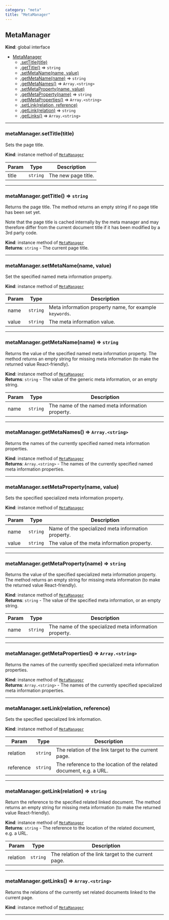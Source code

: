 ```yaml
---
category: "meta"
title: "MetaManager"
---
```


## MetaManager&nbsp;<a name="MetaManager" href="https://github.com/seznam/ima/tree/17.0.1/meta/MetaManager.js#L19" target="_blank"><span class="icon"><i class="fas fa-external-link-alt fa-xs"></i></span></a>
**Kind**: global interface  

* [MetaManager](#MetaManager)
    * [.setTitle(title)](#MetaManager+setTitle)
    * [.getTitle()](#MetaManager+getTitle) ⇒ <code>string</code>
    * [.setMetaName(name, value)](#MetaManager+setMetaName)
    * [.getMetaName(name)](#MetaManager+getMetaName) ⇒ <code>string</code>
    * [.getMetaNames()](#MetaManager+getMetaNames) ⇒ <code>Array.&lt;string&gt;</code>
    * [.setMetaProperty(name, value)](#MetaManager+setMetaProperty)
    * [.getMetaProperty(name)](#MetaManager+getMetaProperty) ⇒ <code>string</code>
    * [.getMetaProperties()](#MetaManager+getMetaProperties) ⇒ <code>Array.&lt;string&gt;</code>
    * [.setLink(relation, reference)](#MetaManager+setLink)
    * [.getLink(relation)](#MetaManager+getLink) ⇒ <code>string</code>
    * [.getLinks()](#MetaManager+getLinks) ⇒ <code>Array.&lt;string&gt;</code>


* * *

### metaManager.setTitle(title)&nbsp;<a name="MetaManager+setTitle" href="https://github.com/seznam/ima/tree/17.0.1/meta/MetaManager.js#L25" target="_blank"><span class="icon"><i class="fas fa-external-link-alt fa-xs"></i></span></a>
Sets the page title.

**Kind**: instance method of [<code>MetaManager</code>](#MetaManager)  

| Param | Type | Description |
| --- | --- | --- |
| title | <code>string</code> | The new page title. |


* * *

### metaManager.getTitle() ⇒ <code>string</code>&nbsp;<a name="MetaManager+getTitle" href="https://github.com/seznam/ima/tree/17.0.1/meta/MetaManager.js#L37" target="_blank"><span class="icon"><i class="fas fa-external-link-alt fa-xs"></i></span></a>
Returns the page title. The method returns an empty string if no page
title has been set yet.

Note that the page title is cached internally by the meta manager and
may therefore differ from the current document title if it has been
modified by a 3rd party code.

**Kind**: instance method of [<code>MetaManager</code>](#MetaManager)  
**Returns**: <code>string</code> - The current page title.  

* * *

### metaManager.setMetaName(name, value)&nbsp;<a name="MetaManager+setMetaName" href="https://github.com/seznam/ima/tree/17.0.1/meta/MetaManager.js#L46" target="_blank"><span class="icon"><i class="fas fa-external-link-alt fa-xs"></i></span></a>
Set the specified named meta information property.

**Kind**: instance method of [<code>MetaManager</code>](#MetaManager)  

| Param | Type | Description |
| --- | --- | --- |
| name | <code>string</code> | Meta information property name, for example        <code>keywords</code>. |
| value | <code>string</code> | The meta information value. |


* * *

### metaManager.getMetaName(name) ⇒ <code>string</code>&nbsp;<a name="MetaManager+getMetaName" href="https://github.com/seznam/ima/tree/17.0.1/meta/MetaManager.js#L57" target="_blank"><span class="icon"><i class="fas fa-external-link-alt fa-xs"></i></span></a>
Returns the value of the specified named meta information property. The
method returns an empty string for missing meta information (to make the
returned value React-friendly).

**Kind**: instance method of [<code>MetaManager</code>](#MetaManager)  
**Returns**: <code>string</code> - The value of the generic meta information, or an empty
        string.  

| Param | Type | Description |
| --- | --- | --- |
| name | <code>string</code> | The name of the named meta information property. |


* * *

### metaManager.getMetaNames() ⇒ <code>Array.&lt;string&gt;</code>&nbsp;<a name="MetaManager+getMetaNames" href="https://github.com/seznam/ima/tree/17.0.1/meta/MetaManager.js#L66" target="_blank"><span class="icon"><i class="fas fa-external-link-alt fa-xs"></i></span></a>
Returns the names of the currently specified named meta information
properties.

**Kind**: instance method of [<code>MetaManager</code>](#MetaManager)  
**Returns**: <code>Array.&lt;string&gt;</code> - The names of the currently specified named meta
        information properties.  

* * *

### metaManager.setMetaProperty(name, value)&nbsp;<a name="MetaManager+setMetaProperty" href="https://github.com/seznam/ima/tree/17.0.1/meta/MetaManager.js#L74" target="_blank"><span class="icon"><i class="fas fa-external-link-alt fa-xs"></i></span></a>
Sets the specified specialized meta information property.

**Kind**: instance method of [<code>MetaManager</code>](#MetaManager)  

| Param | Type | Description |
| --- | --- | --- |
| name | <code>string</code> | Name of the specialized meta information property. |
| value | <code>string</code> | The value of the meta information property. |


* * *

### metaManager.getMetaProperty(name) ⇒ <code>string</code>&nbsp;<a name="MetaManager+getMetaProperty" href="https://github.com/seznam/ima/tree/17.0.1/meta/MetaManager.js#L86" target="_blank"><span class="icon"><i class="fas fa-external-link-alt fa-xs"></i></span></a>
Returns the value of the specified specialized meta information
property. The method returns an empty string for missing meta
information (to make the returned value React-friendly).

**Kind**: instance method of [<code>MetaManager</code>](#MetaManager)  
**Returns**: <code>string</code> - The value of the specified meta information, or an
        empty string.  

| Param | Type | Description |
| --- | --- | --- |
| name | <code>string</code> | The name of the specialized meta information        property. |


* * *

### metaManager.getMetaProperties() ⇒ <code>Array.&lt;string&gt;</code>&nbsp;<a name="MetaManager+getMetaProperties" href="https://github.com/seznam/ima/tree/17.0.1/meta/MetaManager.js#L95" target="_blank"><span class="icon"><i class="fas fa-external-link-alt fa-xs"></i></span></a>
Returns the names of the currently specified specialized meta
information properties.

**Kind**: instance method of [<code>MetaManager</code>](#MetaManager)  
**Returns**: <code>Array.&lt;string&gt;</code> - The names of the currently specified specialized meta
        information properties.  

* * *

### metaManager.setLink(relation, reference)&nbsp;<a name="MetaManager+setLink" href="https://github.com/seznam/ima/tree/17.0.1/meta/MetaManager.js#L105" target="_blank"><span class="icon"><i class="fas fa-external-link-alt fa-xs"></i></span></a>
Sets the specified specialized link information.

**Kind**: instance method of [<code>MetaManager</code>](#MetaManager)  

| Param | Type | Description |
| --- | --- | --- |
| relation | <code>string</code> | The relation of the link target to the current        page. |
| reference | <code>string</code> | The reference to the location of the related        document, e.g. a URL. |


* * *

### metaManager.getLink(relation) ⇒ <code>string</code>&nbsp;<a name="MetaManager+getLink" href="https://github.com/seznam/ima/tree/17.0.1/meta/MetaManager.js#L117" target="_blank"><span class="icon"><i class="fas fa-external-link-alt fa-xs"></i></span></a>
Return the reference to the specified related linked document. The
method returns an empty string for missing meta information (to make the
returned value React-friendly).

**Kind**: instance method of [<code>MetaManager</code>](#MetaManager)  
**Returns**: <code>string</code> - The reference to the location of the related document,
        e.g. a URL.  

| Param | Type | Description |
| --- | --- | --- |
| relation | <code>string</code> | The relation of the link target to the current        page. |


* * *

### metaManager.getLinks() ⇒ <code>Array.&lt;string&gt;</code>&nbsp;<a name="MetaManager+getLinks" href="https://github.com/seznam/ima/tree/17.0.1/meta/MetaManager.js#L125" target="_blank"><span class="icon"><i class="fas fa-external-link-alt fa-xs"></i></span></a>
Returns the relations of the currently set related documents linked to
the current page.

**Kind**: instance method of [<code>MetaManager</code>](#MetaManager)  

* * *

